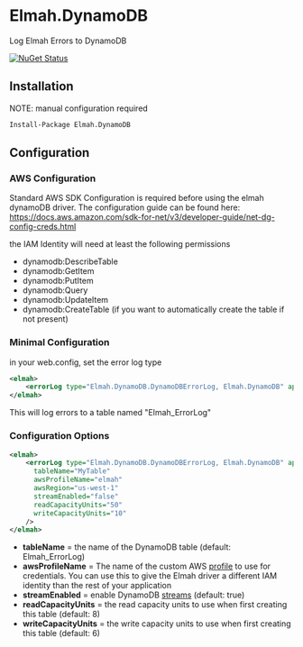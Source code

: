 # Elmah.DynamoDB

Log Elmah Errors to DynamoDB

<a href="http://www.nuget.org/packages/Elmah.DynamoDB/"><img src="https://img.shields.io/nuget/v/Elmah.DynamoDB.svg" title="NuGet Status"></a>

## Installation

NOTE: manual configuration required
```ps
Install-Package Elmah.DynamoDB
```

## Configuration

### AWS Configuration

Standard AWS SDK Configuration is required before using the elmah dynamoDB driver. The configuration guide can be found here: https://docs.aws.amazon.com/sdk-for-net/v3/developer-guide/net-dg-config-creds.html

the IAM Identity will need at least the following permissions

 * dynamodb:DescribeTable
 * dynamodb:GetItem
 * dynamodb:PutItem
 * dynamodb:Query
 * dynamodb:UpdateItem
 * dynamodb:CreateTable (if you want to automatically create the table if not present)


### Minimal Configuration
in your web.config, set the error log type

```xml
<elmah>
    <errorLog type="Elmah.DynamoDB.DynamoDBErrorLog, Elmah.DynamoDB" applicationName="MyApplication" />
</elmah>
```

This will log errors to a table named "Elmah_ErrorLog"
### Configuration Options
```xml
<elmah>
    <errorLog type="Elmah.DynamoDB.DynamoDBErrorLog, Elmah.DynamoDB" applicationName="MyApplication" 
      tableName="MyTable"
      awsProfileName="elmah"
      awsRegion="us-west-1"
      streamEnabled="false"
      readCapacityUnits="50"
      writeCapacityUnits="10"
    />
</elmah>
```
* **tableName** = the name of the DynamoDB table (default: Elmah_ErrorLog)
* **awsProfileName** = The name of the custom AWS [profile](https://blogs.aws.amazon.com/net/post/Tx1310VG2O81PSY/Referencing-Credentials-using-Profiles) to use for credentials. You can use this to give the Elmah driver a different IAM identity than the rest of your application
* **streamEnabled** = enable DynamoDB [streams](http://docs.aws.amazon.com/amazondynamodb/latest/developerguide/Streams.html) (default: true)
* **readCapacityUnits** = the read capacity units to use when first creating this table (default: 8)
* **writeCapacityUnits** = the write capacity units to use when first creating this table (default: 6)

 








